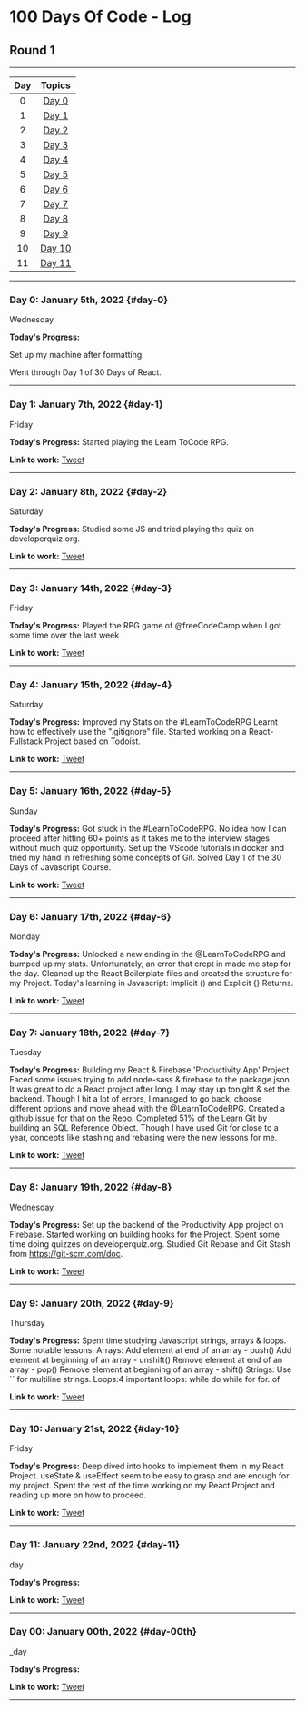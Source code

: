 # 100 Days Of Code - Log

## Round 1

---

| **Day** |    **Topics**     |
| :-----: | :---------------: |
|    0    |  [Day 0](#day-0)  |
|    1    |  [Day 1](#day-1)  |
|    2    |  [Day 2](#day-2)  |
|    3    |  [Day 3](#day-3)  |
|    4    |  [Day 4](#day-4)  |
|    5    |  [Day 5](#day-5)  |
|    6    |  [Day 6](#day-6)  |
|    7    |  [Day 7](#day-7)  |
|    8    |  [Day 8](#day-8)  |
|    9    |  [Day 9](#day-9)  |
|   10    | [Day 10](#day-10) |
|   11    | [Day 11](#day-11) |

---

### Day 0: January 5th, 2022 {#day-0}

Wednesday

**Today's Progress:**

Set up my machine after formatting.

Went through Day 1 of 30 Days of React.

---

### Day 1: January 7th, 2022 {#day-1}

Friday

**Today's Progress:**
Started playing the Learn ToCode RPG.

**Link to work:**
[Tweet](https://twitter.com/vigneshCodes/status/1479527231936290821)

---

### Day 2: January 8th, 2022 {#day-2}

Saturday

**Today's Progress:**
Studied some JS and tried playing the quiz on developerquiz.org.

**Link to work:**
[Tweet](https://twitter.com/vigneshCodes/status/1479528370228510720)

---

### Day 3: January 14th, 2022 {#day-3}

Friday

**Today's Progress:**
Played the RPG game of @freeCodeCamp when I got some time over the last week

**Link to work:**
[Tweet](https://twitter.com/vigneshCodes/status/1482058649191469056)

---

### Day 4: January 15th, 2022 {#day-4}

Saturday

**Today's Progress:**
Improved my Stats on the #LearnToCodeRPG
Learnt how to effectively use the ".gitignore" file.
Started working on a React-Fullstack Project based on Todoist.

**Link to work:**
[Tweet](https://twitter.com/vigneshCodes/status/1482384573690675201)

---

### Day 5: January 16th, 2022 {#day-5}

Sunday

**Today's Progress:**
Got stuck in the #LearnToCodeRPG. No idea how I can proceed after hitting 60+ points as it takes me to the interview stages without much quiz opportunity.
Set up the VScode tutorials in docker and tried my hand in refreshing some concepts of Git.
Solved Day 1 of the 30 Days of Javascript Course.

**Link to work:**
[Tweet](https://twitter.com/vigneshCodes/status/1482762606842892290)

---

### Day 6: January 17th, 2022 {#day-6}

Monday

**Today's Progress:**
Unlocked a new ending in the @LearnToCodeRPG and bumped up my stats.
Unfortunately, an error that crept in made me stop for the day.
Cleaned up the React Boilerplate files and created the structure for my Project.
Today's learning in Javascript:
Implicit () and Explicit {} Returns.

**Link to work:**
[Tweet](https://twitter.com/vigneshCodes/status/1483094264716603393)

---

### Day 7: January 18th, 2022 {#day-7}

Tuesday

**Today's Progress:**
Building my React & Firebase 'Productivity App' Project.
Faced some issues trying to add node-sass & firebase to the package.json.
It was great to do a React project after long. I may stay up tonight & set the backend.
Though I hit a lot of errors, I managed to go back, choose different options and move ahead with the @LearnToCodeRPG.
Created a github issue for that on the Repo.
Completed 51% of the Learn Git by building an SQL Reference Object.
Though I have used Git for close to a year, concepts like stashing and rebasing were the new lessons for me.

**Link to work:**
[Tweet](https://twitter.com/vigneshCodes/status/1483479562042642432)

---

### Day 8: January 19th, 2022 {#day-8}

Wednesday

**Today's Progress:**
Set up the backend of the Productivity App project on Firebase.
Started working on building hooks for the Project.
Spent some time doing quizzes on developerquiz.org.
Studied Git Rebase and Git Stash from https://git-scm.com/doc.

**Link to work:**
[Tweet](https://twitter.com/vigneshCodes/status/1483857088862646273?s=20)

---

### Day 9: January 20th, 2022 {#day-9}

Thursday

**Today's Progress:**
Spent time studying Javascript strings, arrays & loops.
Some notable lessons:
Arrays:
Add element at end of an array - push()
Add element at beginning of an array - unshift()
Remove element at end of an array - pop()
Remove element at beginning of an array - shift()
Strings:
Use `` for multiline strings.
Loops:4 important loops:
while
do while
for
for..of

**Link to work:**
[Tweet](https://twitter.com/vigneshCodes/status/1484590014915031041)

---

### Day 10: January 21st, 2022 {#day-10}

Friday

**Today's Progress:**
Deep dived into hooks to implement them in my React Project.
useState & useEffect seem to be easy to grasp and are enough for my project.
Spent the rest of the time working on my React Project and reading up more on how to proceed.

**Link to work:**
[Tweet](https://twitter.com/vigneshCodes/status/1484591385089290241)

---

### Day 11: January 22nd, 2022 {#day-11}

day

**Today's Progress:**

**Link to work:**
[Tweet]()

---

### Day 00: January 00th, 2022 {#day-00th}

\_day

**Today's Progress:**

**Link to work:**
[Tweet]()

---
